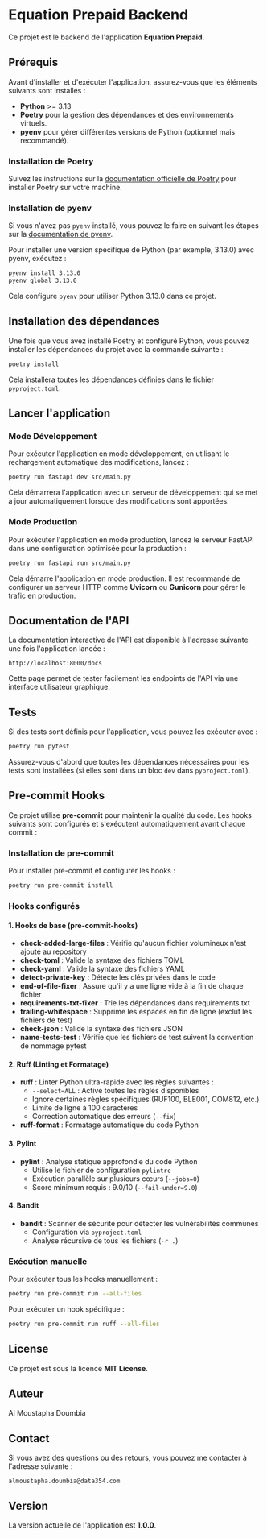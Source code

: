 # Equation Prepaid Backend

Ce projet est le backend de l'application **Equation Prepaid**.

## Prérequis

Avant d'installer et d'exécuter l'application, assurez-vous que les éléments suivants sont installés :

- **Python** >= 3.13
- **Poetry** pour la gestion des dépendances et des environnements virtuels.
- **pyenv** pour gérer différentes versions de Python (optionnel mais recommandé).

### Installation de Poetry

Suivez les instructions sur la [documentation officielle de Poetry](https://python-poetry.org/docs/) pour installer Poetry sur votre machine.

### Installation de pyenv

Si vous n'avez pas `pyenv` installé, vous pouvez le faire en suivant les étapes sur la [documentation de pyenv](https://github.com/pyenv/pyenv).

Pour installer une version spécifique de Python (par exemple, 3.13.0) avec pyenv, exécutez :

```bash
pyenv install 3.13.0
pyenv global 3.13.0
```

Cela configure `pyenv` pour utiliser Python 3.13.0 dans ce projet.

## Installation des dépendances

Une fois que vous avez installé Poetry et configuré Python, vous pouvez installer les dépendances du projet avec la commande suivante :

```bash
poetry install
```

Cela installera toutes les dépendances définies dans le fichier `pyproject.toml`.

## Lancer l'application

### Mode Développement

Pour exécuter l'application en mode développement, en utilisant le rechargement automatique des modifications, lancez :

```bash
poetry run fastapi dev src/main.py
```

Cela démarrera l'application avec un serveur de développement qui se met à jour automatiquement lorsque des modifications sont apportées.

### Mode Production

Pour exécuter l'application en mode production, lancez le serveur FastAPI dans une configuration optimisée pour la production :

```bash
poetry run fastapi run src/main.py
```

Cela démarre l'application en mode production. Il est recommandé de configurer un serveur HTTP comme **Uvicorn** ou **Gunicorn** pour gérer le trafic en production.

## Documentation de l'API

La documentation interactive de l'API est disponible à l'adresse suivante une fois l'application lancée :

```
http://localhost:8000/docs
```

Cette page permet de tester facilement les endpoints de l'API via une interface utilisateur graphique.

## Tests

Si des tests sont définis pour l'application, vous pouvez les exécuter avec :

```bash
poetry run pytest
```

Assurez-vous d'abord que toutes les dépendances nécessaires pour les tests sont installées (si elles sont dans un bloc `dev` dans `pyproject.toml`).

## Pre-commit Hooks

Ce projet utilise **pre-commit** pour maintenir la qualité du code. Les hooks suivants sont configurés et s'exécutent automatiquement avant chaque commit :

### Installation de pre-commit

Pour installer pre-commit et configurer les hooks :

```bash
poetry run pre-commit install
```

### Hooks configurés

#### 1. Hooks de base (pre-commit-hooks)
- **check-added-large-files** : Vérifie qu'aucun fichier volumineux n'est ajouté au repository
- **check-toml** : Valide la syntaxe des fichiers TOML
- **check-yaml** : Valide la syntaxe des fichiers YAML
- **detect-private-key** : Détecte les clés privées dans le code
- **end-of-file-fixer** : Assure qu'il y a une ligne vide à la fin de chaque fichier
- **requirements-txt-fixer** : Trie les dépendances dans requirements.txt
- **trailing-whitespace** : Supprime les espaces en fin de ligne (exclut les fichiers de test)
- **check-json** : Valide la syntaxe des fichiers JSON
- **name-tests-test** : Vérifie que les fichiers de test suivent la convention de nommage pytest

#### 2. Ruff (Linting et Formatage)
- **ruff** : Linter Python ultra-rapide avec les règles suivantes :
  - `--select=ALL` : Active toutes les règles disponibles
  - Ignore certaines règles spécifiques (RUF100, BLE001, COM812, etc.)
  - Limite de ligne à 100 caractères
  - Correction automatique des erreurs (`--fix`)
- **ruff-format** : Formatage automatique du code Python

#### 3. Pylint
- **pylint** : Analyse statique approfondie du code Python
  - Utilise le fichier de configuration `pylintrc`
  - Exécution parallèle sur plusieurs cœurs (`--jobs=0`)
  - Score minimum requis : 9.0/10 (`--fail-under=9.0`)

#### 4. Bandit
- **bandit** : Scanner de sécurité pour détecter les vulnérabilités communes
  - Configuration via `pyproject.toml`
  - Analyse récursive de tous les fichiers (`-r .`)

### Exécution manuelle

Pour exécuter tous les hooks manuellement :

```bash
poetry run pre-commit run --all-files
```

Pour exécuter un hook spécifique :

```bash
poetry run pre-commit run ruff --all-files
```

## License

Ce projet est sous la licence **MIT License**.

## Auteur

Al Moustapha Doumbia

## Contact

Si vous avez des questions ou des retours, vous pouvez me contacter à l'adresse suivante :

```
almoustapha.doumbia@data354.com
```

## Version

La version actuelle de l'application est **1.0.0**.
